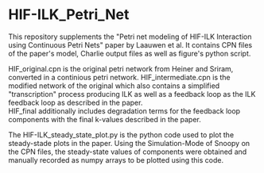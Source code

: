 # HIF-ILK_Petri_Net
This repository supplements the "Petri net modeling of HIF-ILK Interaction using Continuous Petri Nets" paper by Laauwen et al. It contains CPN files of the paper's model, Charlie output files as well as figure's python script. 

HIF_original.cpn is the original petri network from Heiner and Sriram, converted in a continious petri network. 
HIF_intermediate.cpn is the modified network of the original which also contains a simplified "transcription" process producing ILK as well as a feedback loop as the ILK feedback loop as described in the paper.  
HIF_final additionally includes degradation terms for the feedback loop components with the final k-values described in the paper. 

The HIF-ILK_steady_state_plot.py is the python code used to plot the steady-stade plots in the paper. Using the Simulation-Mode of Snoopy on the CPN files, the steady-state values of components were obtained and manually recorded as numpy arrays to be plotted using this code. 
